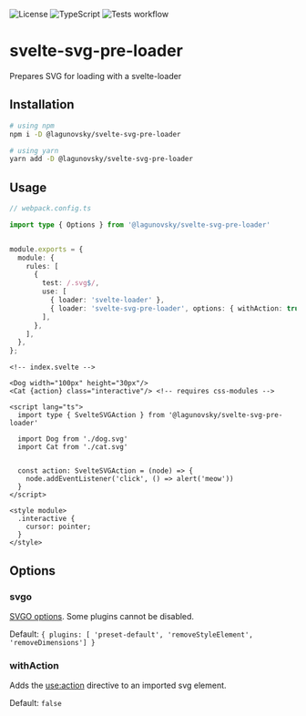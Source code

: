 ![License](https://img.shields.io/github/license/lagunovsky/svelte-svg-pre-loader)
![TypeScript](https://img.shields.io/badge/typescript-%3E%3D4.0.0-blue)
![Tests workflow](https://github.com/lagunovsky/svelte-svg-pre-loader/actions/workflows/publish.yml/badge.svg)

# svelte-svg-pre-loader

Prepares SVG for loading with a svelte-loader

## Installation

```bash
# using npm
npm i -D @lagunovsky/svelte-svg-pre-loader

# using yarn
yarn add -D @lagunovsky/svelte-svg-pre-loader
```

## Usage

```typescript
// webpack.config.ts

import type { Options } from '@lagunovsky/svelte-svg-pre-loader'


module.exports = {
  module: {
    rules: [
      {
        test: /.svg$/,
        use: [
          { loader: 'svelte-loader' },
          { loader: 'svelte-svg-pre-loader', options: { withAction: true } as Options },
        ],
      },
    ],
  },
};
```

```sveltehtml
<!-- index.svelte -->

<Dog width="100px" height="30px"/>
<Cat {action} class="interactive"/> <!-- requires css-modules -->

<script lang="ts">
  import type { SvelteSVGAction } from '@lagunovsky/svelte-svg-pre-loader'

  import Dog from './dog.svg'
  import Cat from './cat.svg'


  const action: SvelteSVGAction = (node) => {
    node.addEventListener('click', () => alert('meow'))
  }
</script>

<style module>
  .interactive {
    cursor: pointer;
  }
</style>
```

## Options

### svgo

[SVGO options](https://github.com/svg/svgo). Some plugins cannot be disabled.

Default: ```{ plugins: [ 'preset-default', 'removeStyleElement', 'removeDimensions'] }```

### withAction

Adds the [use:action](https://svelte.dev/docs#template-syntax-element-directives-use-action) directive to an imported svg element.

Default: `false`
